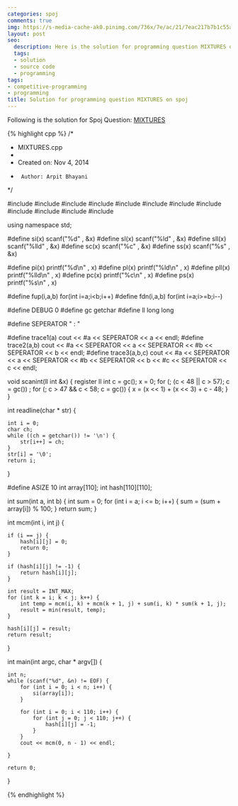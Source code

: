 ```yaml
---
categories: spoj
comments: true
img: https://s-media-cache-ak0.pinimg.com/736x/7e/ac/21/7eac217b7b1c55ab7fd56758e4e181be.jpg
layout: post
seo:
  description: Here is the solution for programming question MIXTURES on spoj
  tags:
  - solution
  - source code
  - programming
tags:
- competitive-programming
- programming
title: Solution for programming question MIXTURES on spoj
---
```


Following is the solution for Spoj Question: [MIXTURES](http://www.spoj.com/problems/MIXTURES/)

{% highlight cpp %}
/*
 * MIXTURES.cpp
 *
 *  Created on: Nov 4, 2014
 *      Author: Arpit Bhayani
 */

#include <map>
#include <cmath>
#include <set>
#include <cstring>
#include <stack>
#include <vector>
#include <queue>
#include <list>
#include <cstdio>
#include <cstdlib>
#include <iostream>
#include <climits>

using namespace std;

#define si(x) scanf("%d" , &x)
#define sl(x) scanf("%ld" , &x)
#define sll(x) scanf("%lld" , &x)
#define sc(x) scanf("%c" , &x)
#define ss(x) scanf("%s" , &x)

#define pi(x) printf("%d\n" , x)
#define pl(x) printf("%ld\n" , x)
#define pll(x) printf("%lld\n" , x)
#define pc(x) printf("%c\n" , x)
#define ps(x) printf("%s\n" , x)

#define fup(i,a,b) for(int i=a;i<b;i++)
#define fdn(i,a,b) for(int i=a;i>=b;i--)

#define DEBUG 0
#define gc getchar
#define ll long long

#define SEPERATOR " : "

#define trace1(a) cout << #a << SEPERATOR << a << endl;
#define trace2(a,b) cout << #a << SEPERATOR << a << SEPERATOR << #b << SEPERATOR << b << endl;
#define trace3(a,b,c) cout << #a << SEPERATOR << a << SEPERATOR << #b << SEPERATOR << b << #c << SEPERATOR << c << endl;

void scanint(ll int &x) {
	register ll int c = gc();
	x = 0;
	for (; (c < 48 || c > 57); c = gc())
		;
	for (; c > 47 && c < 58; c = gc()) {
		x = (x << 1) + (x << 3) + c - 48;
	}
}

int readline(char * str) {

	int i = 0;
	char ch;
	while ((ch = getchar()) != '\n') {
		str[i++] = ch;
	}
	str[i] = '\0';
	return i;
}

#define ASIZE 10
int array[110];
int hash[110][110];

int sum(int a, int b) {
	int sum = 0;
	for (int i = a; i <= b; i++) {
		sum = (sum + array[i]) % 100;
	}
	return sum;
}

int mcm(int i, int j) {

	if (i == j) {
		hash[i][j] = 0;
		return 0;
	}

	if (hash[i][j] != -1) {
		return hash[i][j];
	}

	int result = INT_MAX;
	for (int k = i; k < j; k++) {
		int temp = mcm(i, k) + mcm(k + 1, j) + sum(i, k) * sum(k + 1, j);
		result = min(result, temp);
	}

	hash[i][j] = result;
	return result;

}

int main(int argc, char * argv[]) {

	int n;
	while (scanf("%d", &n) != EOF) {
		for (int i = 0; i < n; i++) {
			si(array[i]);
		}

		for (int i = 0; i < 110; i++) {
			for (int j = 0; j < 110; j++) {
				hash[i][j] = -1;
			}
		}
		cout << mcm(0, n - 1) << endl;

	}

	return 0;
}

{% endhighlight %}